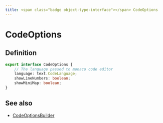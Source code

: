 ```yaml
---
title: <span class="badge object-type-interface"></span> CodeOptions
---
```

# <span class="badge object-type-interface"></span> CodeOptions

## Definition

```typescript
export interface CodeOptions {
	// The language passed to monaco code editor
	language: text.CodeLanguage;
	showLineNumbers: boolean;
	showMiniMap: boolean;
}

```
## See also

 * <span class="badge builder"></span> [CodeOptionsBuilder](./builder-CodeOptionsBuilder.md)
